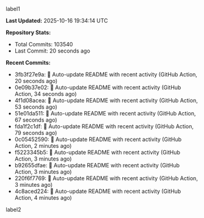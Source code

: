 
label1 
<!-- ACTIVITY_START -->
**Last Updated:** 2025-10-16 19:34:14 UTC

**Repository Stats:**
- Total Commits: 103540
- Last Commit: 20 seconds ago

**Recent Commits:**
- 3fb3f27e9a: 🤖 Auto-update README with recent activity (GitHub Action, 20 seconds ago)
- 0e09b37e02: 🤖 Auto-update README with recent activity (GitHub Action, 34 seconds ago)
- 4f1d08acea: 🤖 Auto-update README with recent activity (GitHub Action, 53 seconds ago)
- 51e01da511: 🤖 Auto-update README with recent activity (GitHub Action, 67 seconds ago)
- fda1f2c1df: 🤖 Auto-update README with recent activity (GitHub Action, 79 seconds ago)
- 0c05452590: 🤖 Auto-update README with recent activity (GitHub Action, 2 minutes ago)
- f5223345b5: 🤖 Auto-update README with recent activity (GitHub Action, 3 minutes ago)
- b92655dfae: 🤖 Auto-update README with recent activity (GitHub Action, 3 minutes ago)
- 220f6f7769: 🤖 Auto-update README with recent activity (GitHub Action, 3 minutes ago)
- 4c8aced224: 🤖 Auto-update README with recent activity (GitHub Action, 4 minutes ago)
<!-- ACTIVITY_END -->

label2
